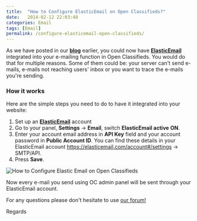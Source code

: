 ```yaml
---
title:  "How to Configure ElasticEmail on Open Classifieds?"
date:   2014-02-12 22:03:48
categories: Email
tags: [Email]
permalink: /configure-elasticemail-open-classifieds/
---
```

As we have posted in our **[blog](http://open-classifieds.com/2014/02/12/elastic-email-review/)** earlier, you could now have **[ElasticEmail ](https://elasticemail.com/account#/open-classifieds)** integrated into your e-mailing function in Open Classifieds. You would do that for multiple reasons. Some of them could be: your server can't send e-mails, e-mails not reaching users' inbox or you want to trace the e-mails you're sending.

### How it works

Here are the simple steps you need to do to have it integrated into your website: 

1. Set up an **[ElasticEmail](http://j.mp/elasticemailoc)** account 
2. Go to your panel, **Settings** -> **Email**, switch **ElasticEmail active** **ON**.
3. Enter your account email address in **API Key** field and your account password in **Public Account ID**. You can find these details in your ElasticEmail account https://elasticemail.com/account#/settings -> SMTP/API. 
4. Press **Save**.

![How to Configure Elastic Email on Open Classifieds](//docs.yclas.com/images/elasticemail.png) 

Now every e-mail you send using OC admin panel will be sent through your ElasticEmail account. 

For any questions please don't hesitate to use [our forum!](http://forums.open-classifieds.com/) 

Regards
